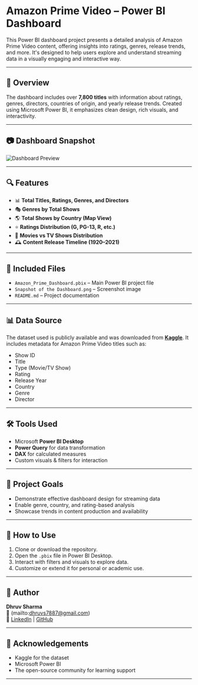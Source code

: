 # Amazon Prime Video – Power BI Dashboard

This Power BI dashboard project presents a detailed analysis of Amazon Prime Video content, offering insights into ratings, genres, release trends, and more. It's designed to help users explore and understand streaming data in a visually engaging and interactive way.

---

## 📌 Overview

The dashboard includes over **7,800 titles** with information about ratings, genres, directors, countries of origin, and yearly release trends. Created using Microsoft Power BI, it emphasizes clean design, rich visuals, and interactivity.

---

## 📷 Dashboard Snapshot

![Dashboard Preview]()

---

## 🔍 Features

- 📊 **Total Titles, Ratings, Genres, and Directors**
- 🎭 **Genres by Total Shows**
- 🌎 **Total Shows by Country (Map View)**
- ⭐ **Ratings Distribution (G, PG-13, R, etc.)**
- 🧬 **Movies vs TV Shows Distribution**
- 🕰️ **Content Release Timeline (1920–2021)**

---

## 📁 Included Files

- `Amazon_Prime_Dashboard.pbix` – Main Power BI project file  
- `Snapshot of the Dashboard.png` – Screenshot image  
- `README.md` – Project documentation

---

## 📊 Data Source

The dataset used is publicly available and was downloaded from **[Kaggle](https://www.kaggle.com/)**. It includes metadata for Amazon Prime Video titles such as:

- Show ID  
- Title  
- Type (Movie/TV Show)  
- Rating  
- Release Year  
- Country  
- Genre  
- Director

---

## 🛠 Tools Used

- Microsoft **Power BI Desktop**  
- **Power Query** for data transformation  
- **DAX** for calculated measures  
- Custom visuals & filters for interaction

---

## 🎯 Project Goals

- Demonstrate effective dashboard design for streaming data  
- Enable genre, country, and rating-based analysis  
- Showcase trends in content production and availability  

---

## 🚀 How to Use

1. Clone or download the repository.
2. Open the `.pbix` file in Power BI Desktop.
3. Interact with filters and visuals to explore data.
4. Customize or extend it for personal or academic use.

---

## 👤 Author

**Dhruv Sharma**  
📧 (mailto:dhruvs7887@gmail.com)  
🔗 [LinkedIn](https://www.linkedin.com/in/dhruvsharma7887/) | [GitHub](https://github.com/dhruvsharma7)

---

## 🙏 Acknowledgements

- Kaggle for the dataset  
- Microsoft Power BI  
- The open-source community for learning support

---

